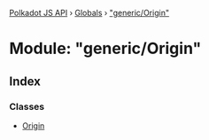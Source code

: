 [Polkadot JS API](../README.md) › [Globals](../globals.md) › ["generic/Origin"](_generic_origin_.md)

# Module: "generic/Origin"

## Index

### Classes

* [Origin](../classes/_generic_origin_.origin.md)
